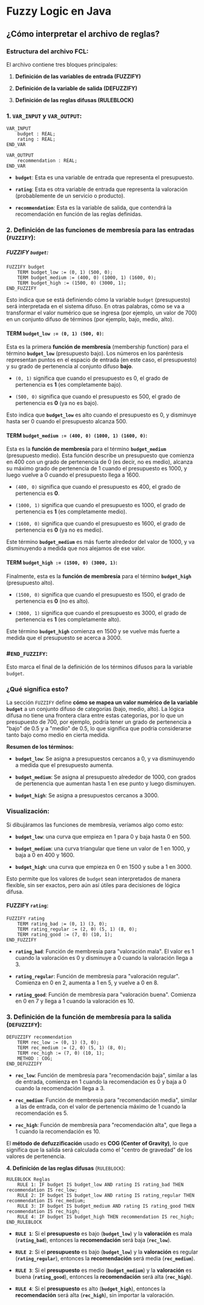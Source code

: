 # Fuzzy Logic en Java

## ¿Cómo interpretar el archivo de reglas?

### **Estructura del archivo FCL**:

El archivo contiene tres bloques principales:

1.  **Definición de las variables de entrada (FUZZIFY)**
    
2.  **Definición de la variable de salida (DEFUZZIFY)**
    
3.  **Definición de las reglas difusas (RULEBLOCK)**
    

### **1. `VAR_INPUT` y `VAR_OUTPUT`**:

```
VAR_INPUT
    budget : REAL;
    rating : REAL;
END_VAR

VAR_OUTPUT
    recommendation : REAL;
END_VAR
```

-   **`budget`**: Esta es una variable de entrada que representa el presupuesto.
    
-   **`rating`**: Esta es otra variable de entrada que representa la valoración (probablemente de un servicio o producto).
    
-   **`recommendation`**: Esta es la variable de salida, que contendrá la recomendación en función de las reglas definidas.


### **2. Definición de las funciones de membresía para las entradas** (`FUZZIFY`):

##### **FUZZIFY `budget`**:
```
FUZZIFY budget
    TERM budget_low := (0, 1) (500, 0);
    TERM budget_medium := (400, 0) (1000, 1) (1600, 0);
    TERM budget_high := (1500, 0) (3000, 1);
END_FUZZIFY
```

Esto indica que se está definiendo cómo la variable `budget` (presupuesto) será interpretada en el sistema difuso. En otras palabras, cómo se va a transformar el valor numérico que se ingresa (por ejemplo, un valor de 700) en un conjunto difuso de términos (por ejemplo, bajo, medio, alto).

#### **TERM `budget_low := (0, 1) (500, 0)`**:

Esta es la primera **función de membresía** (membership function) para el término **`budget_low`** (presupuesto bajo). Los números en los paréntesis representan puntos en el espacio de entrada (en este caso, el presupuesto) y su grado de pertenencia al conjunto difuso **bajo**.

-   `(0, 1)` significa que cuando el presupuesto es 0, el grado de pertenencia es **1** (es completamente bajo).
    
-   `(500, 0)` significa que cuando el presupuesto es 500, el grado de pertenencia es **0** (ya no es bajo).
    

Esto indica que **`budget_low`** es alto cuando el presupuesto es 0, y disminuye hasta ser 0 cuando el presupuesto alcanza 500.

#### **TERM `budget_medium := (400, 0) (1000, 1) (1600, 0)`**:

Esta es la **función de membresía** para el término **`budget_medium`** (presupuesto medio). Esta función describe un presupuesto que comienza en 400 con un grado de pertenencia de 0 (es decir, no es medio), alcanza su máximo grado de pertenencia de 1 cuando el presupuesto es 1000, y luego vuelve a 0 cuando el presupuesto llega a 1600.

-   `(400, 0)` significa que cuando el presupuesto es 400, el grado de pertenencia es **0**.
    
-   `(1000, 1)` significa que cuando el presupuesto es 1000, el grado de pertenencia es **1** (es completamente medio).
    
-   `(1600, 0)` significa que cuando el presupuesto es 1600, el grado de pertenencia es **0** (ya no es medio).
    

Este término **`budget_medium`** es más fuerte alrededor del valor de 1000, y va disminuyendo a medida que nos alejamos de ese valor.

#### **TERM `budget_high := (1500, 0) (3000, 1)`**:

Finalmente, esta es la **función de membresía** para el término **`budget_high`** (presupuesto alto).

-   `(1500, 0)` significa que cuando el presupuesto es 1500, el grado de pertenencia es **0** (no es alto).
    
-   `(3000, 1)` significa que cuando el presupuesto es 3000, el grado de pertenencia es **1** (es completamente alto).
    

Este término **`budget_high`** comienza en 1500 y se vuelve más fuerte a medida que el presupuesto se acerca a 3000.

### #**`END_FUZZIFY`**:

Esto marca el final de la definición de los términos difusos para la variable `budget`.

### **¿Qué significa esto?**

La sección `FUZZIFY` define **cómo se mapea un valor numérico de la variable `budget`** a un conjunto difuso de categorías (bajo, medio, alto). La lógica difusa no tiene una frontera clara entre estas categorías, por lo que un presupuesto de 700, por ejemplo, podría tener un grado de pertenencia a "bajo" de 0.5 y a "medio" de 0.5, lo que significa que podría considerarse tanto bajo como medio en cierta medida.

**Resumen de los términos:**

-   **`budget_low`**: Se asigna a presupuestos cercanos a 0, y va disminuyendo a medida que el presupuesto aumenta.
    
-   **`budget_medium`**: Se asigna al presupuesto alrededor de 1000, con grados de pertenencia que aumentan hasta 1 en ese punto y luego disminuyen.
    
-   **`budget_high`**: Se asigna a presupuestos cercanos a 3000.
    

### **Visualización**:

Si dibujáramos las funciones de membresía, veríamos algo como esto:

-   **`budget_low`**: una curva que empieza en 1 para 0 y baja hasta 0 en 500.
    
-   **`budget_medium`**: una curva triangular que tiene un valor de 1 en 1000, y baja a 0 en 400 y 1600.
    
-   **`budget_high`**: una curva que empieza en 0 en 1500 y sube a 1 en 3000.
    

Esto permite que los valores de `budget` sean interpretados de manera flexible, sin ser exactos, pero aún así útiles para decisiones de lógica difusa.

#### **FUZZIFY `rating`**:

```
FUZZIFY rating
    TERM rating_bad := (0, 1) (3, 0);
    TERM rating_regular := (2, 0) (5, 1) (8, 0);
    TERM rating_good := (7, 0) (10, 1);
END_FUZZIFY
```

-   **`rating_bad`**: Función de membresía para "valoración mala". El valor es 1 cuando la valoración es 0 y disminuye a 0 cuando la valoración llega a 3.
    
-   **`rating_regular`**: Función de membresía para "valoración regular". Comienza en 0 en 2, aumenta a 1 en 5, y vuelve a 0 en 8.
    
-   **`rating_good`**: Función de membresía para "valoración buena". Comienza en 0 en 7 y llega a 1 cuando la valoración es 10.

### **3. Definición de la función de membresía para la salida** (`DEFUZZIFY`):

```
DEFUZZIFY recommendation
    TERM rec_low := (0, 1) (3, 0);
    TERM rec_medium := (2, 0) (5, 1) (8, 0);
    TERM rec_high := (7, 0) (10, 1);
    METHOD : COG;
END_DEFUZZIFY
```

-   **`rec_low`**: Función de membresía para "recomendación baja", similar a las de entrada, comienza en 1 cuando la recomendación es 0 y baja a 0 cuando la recomendación llega a 3.
    
-   **`rec_medium`**: Función de membresía para "recomendación media", similar a las de entrada, con el valor de pertenencia máximo de 1 cuando la recomendación es 5.
    
-   **`rec_high`**: Función de membresía para "recomendación alta", que llega a 1 cuando la recomendación es 10.
    

El **método de defuzzificación** usado es **COG (Center of Gravity)**, lo que significa que la salida será calculada como el "centro de gravedad" de los valores de pertenencia.

**4. Definición de las reglas difusas** (`RULEBLOCK`):

```
RULEBLOCK Reglas
    RULE 1: IF budget IS budget_low AND rating IS rating_bad THEN recommendation IS rec_low;
    RULE 2: IF budget IS budget_low AND rating IS rating_regular THEN recommendation IS rec_medium;
    RULE 3: IF budget IS budget_medium AND rating IS rating_good THEN recommendation IS rec_high;
    RULE 4: IF budget IS budget_high THEN recommendation IS rec_high;
END_RULEBLOCK
```

-   **`RULE 1`**: Si el **presupuesto** es bajo (**`budget_low`**) y la **valoración** es mala (**`rating_bad`**), entonces la **recomendación** será baja (**`rec_low`**).
    
-   **`RULE 2`**: Si el **presupuesto** es bajo (**`budget_low`**) y la **valoración** es regular (**`rating_regular`**), entonces la **recomendación** será media (**`rec_medium`**).
    
-   **`RULE 3`**: Si el **presupuesto** es medio (**`budget_medium`**) y la **valoración** es buena (**`rating_good`**), entonces la **recomendación** será alta (**`rec_high`**).
    
-   **`RULE 4`**: Si el **presupuesto** es alto (**`budget_high`**), entonces la **recomendación** será alta (**`rec_high`**), sin importar la valoración.